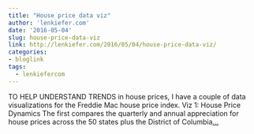 ```yaml
---
title: "House price data viz"
author: 'lenkiefer.com'
date: '2016-05-04'
slug: house-price-data-viz
link: http://lenkiefer.com/2016/05/04/house-price-data-viz/
categories:
- bloglink
tags:
  - lenkiefercom
---
```


TO HELP UNDERSTAND TRENDS in house prices, I have a couple of data visualizations for the Freddie Mac house price index. Viz 1: House Price Dynamics The first compares the quarterly and annual appreciation for house prices across the 50 states plus the District of Columbia[... <i class="fas fa-external-link-alt"></i>](http://lenkiefer.com/2016/05/04/house-price-data-viz/)

